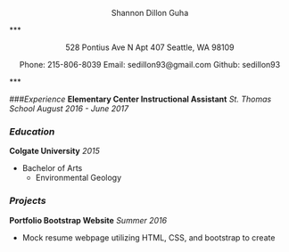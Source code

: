 <p align="center">
  Shannon Dillon Guha
</p>
***
<p align="center">
528 Pontius Ave N Apt 407 Seattle, WA 98109
</p>
<p align="center">
Phone: 215-806-8039
Email: sedillon93@gmail.com
Github: sedillon93
</p>
***

###_Experience_
**Elementary Center Instructional Assistant** _St. Thomas School_ _August 2016 - June 2017_

### _Education_
**Colgate University** _2015_
  - Bachelor of Arts
    - Environmental Geology

### _Projects_
**Portfolio Bootstrap Website** _Summer 2016_
  - Mock resume webpage utilizing HTML, CSS, and bootstrap to create
